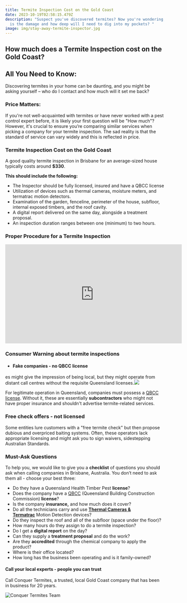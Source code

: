 ```yaml
---
title: Termite Inspection Cost on the Gold Coast
date: 2023-10-19T02:58:15.479Z
description: "Suspect you've discovered termites? Now you're wondering, how bad
  is the damage and how deep will I need to dig into my pockets? "
image: img/stay-away-termite-inspector.jpg
---
```

## How much does a Termite Inspection cost on the Gold Coast?

## All You Need to Know:

Discovering termites in your home can be daunting, and you might be asking yourself – who do I contact and how much will it set me back?

### **Price Matters:**

If you're not well-acquainted with termites or have never worked with a pest control expert before, it is likely your first question will be "How much"? However, it's crucial to ensure you’re comparing similar services when picking a company for your termite inspection. The sad reality is that the standard of service can vary widely and this is reflected in price.

### **Termite Inspection Cost on the Gold Coast**

A good quality termite inspection in Brisbane for an average-sized house typically costs around **$330**.

**This should include the following:**

* The Inspector should be fully licensed, insured and have a QBCC license
* Utilization of devices such as thermal cameras, moisture meters, and termatrac motion detectors.
* Examination of the garden, fenceline, perimeter of the house, subfloor, internal exposed timbers, and the roof cavity.
* A digital report delivered on the same day, alongside a treatment proposal.
* An inspection duration ranges between one (minimum) to two hours. 

### Proper Procedure for a Termite Inspection

<!--EndFragment-->

<iframe width="560" height="315" src="https://www.youtube.com/embed/ZE6jMsa2SBs?si=FUADDycYKmgrjCXU" title="YouTube video player" frameborder="0" allow="accelerometer; autoplay; clipboard-write; encrypted-media; gyroscope; picture-in-picture; web-share" allowfullscreen></iframe>

### Consumer Warning about termite inspections

* #### **Fake companies - no QBCC license**

es might give the impression of being local, but they might operate from distant call centres without the requisite Queensland licenses.![](https://www.conquertermites.com.au/images/uploads/qbcc-license-cards.jpg)

For legitimate operation in Queensland, companies must possess a [QBCC license](https://www.qbcc.qld.gov.au/). Without it, these are essentially **subcontractors** who might not have proper insurance and shouldn't advertise termite-related services.

### Free check offers - not licensed

Some entities lure customers with a "free termite check" but then propose dubious and overpriced baiting systems. Often, these operators lack appropriate licensing and might ask you to sign waivers, sidestepping Australian Standards.

### **Must-Ask Questions**

To help you, we would like to give you a **checklist** of questions you should ask when calling companies in Brisbane, Australia. You don’t need to ask them all - choose your best three:

* Do they have a Queensland Health Timber Pest **license**?
* Does the company have a [QBCC](https://www.qbcc.qld.gov.au/node/2526) (Queensland Building Construction Commission) **license**?
* Is the company **insurance,** and how much does it cover?
* Do all the technicians carry and use **[Thermal Cameras & Termatrac](https://www.conquertermites.com.au/inspections/termite-inspections/detection-devices/)** Motion Detection devices?
* Do they inspect the roof and all of the subfloor (space under the floor)?
* How many hours do they assign to do a termite inspection?
* Do I get a **digital report** on the day?
* Can they supply a **treatment proposal** and do the work?
* Are they **accredited** through the chemical company to apply the product?
* Where is their office located?
* How long has the business been operating and is it family-owned?

#### **Call your local experts - people you can trust**

Call Conquer Termites, a trusted, local Gold Coast company that has been in business for 20 years.

![Conquer Termites Team](img/conquer-termites-team-photo.jpg)